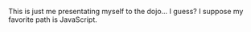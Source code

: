 This is just me presentating myself to the dojo... I guess?
I suppose my favorite path is JavaScript.
